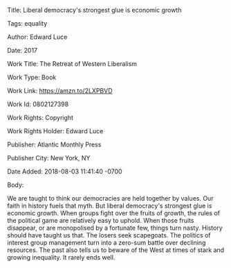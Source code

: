 Title:  Liberal democracy's strongest glue is economic growth

Tags:   equality

Author: Edward Luce

Date:   2017

Work Title: The Retreat of Western Liberalism

Work Type: Book

Work Link: https://amzn.to/2LXPBVD

Work Id: 0802127398

Work Rights: Copyright

Work Rights Holder: Edward Luce

Publisher: Atlantic Monthly Press

Publisher City: New York, NY

Date Added: 2018-08-03 11:41:40 -0700

Body: 

We are taught to think our democracies are held together by values. Our faith in history fuels that myth. But liberal democracy's strongest glue is economic growth. When groups fight over the fruits of growth, the rules of the political game are relatively easy to uphold. When those fruits disappear, or are monopolised by a fortunate few, things turn nasty. History should have taught us that. The losers seek scapegoats. The politics of interest group management turn into a zero-sum battle over declining resources. The past also tells us to beware of the West at times of stark and growing inequality. It rarely ends well.

